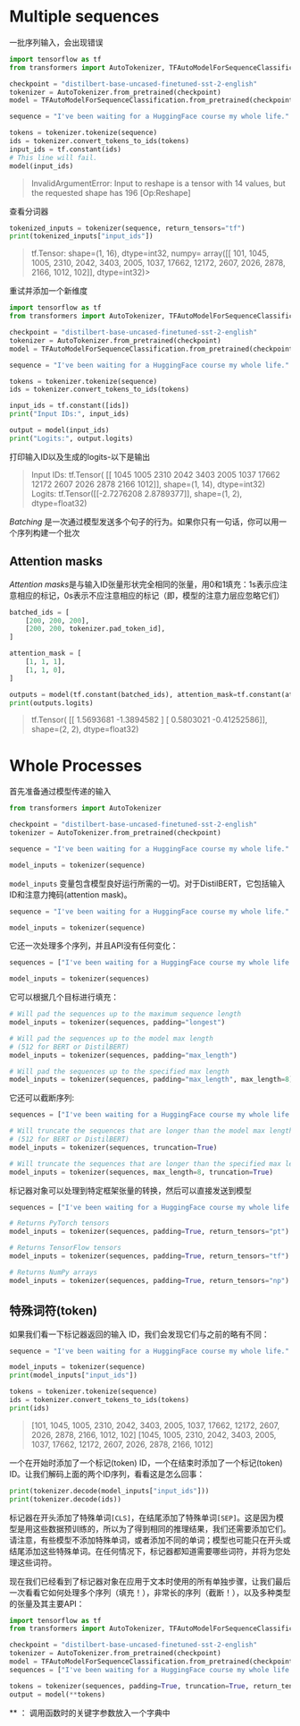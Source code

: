 # Multiple sequences

一批序列输入，会出现错误

```python
import tensorflow as tf
from transformers import AutoTokenizer, TFAutoModelForSequenceClassification

checkpoint = "distilbert-base-uncased-finetuned-sst-2-english"
tokenizer = AutoTokenizer.from_pretrained(checkpoint)
model = TFAutoModelForSequenceClassification.from_pretrained(checkpoint)

sequence = "I've been waiting for a HuggingFace course my whole life."

tokens = tokenizer.tokenize(sequence)
ids = tokenizer.convert_tokens_to_ids(tokens)
input_ids = tf.constant(ids)
# This line will fail.
model(input_ids)
```

> InvalidArgumentError: Input to reshape is a tensor with 14 values, but the requested shape has 196 [Op:Reshape]

查看分词器

```python
tokenized_inputs = tokenizer(sequence, return_tensors="tf")
print(tokenized_inputs["input_ids"])
```

> tf.Tensor: shape=(1, 16), dtype=int32, numpy=
> array([[  101,  1045,  1005,  2310,  2042,  3403,  2005,  1037, 17662,
>         12172,  2607,  2026,  2878,  2166,  1012,   102]], dtype=int32)>

重试并添加一个新维度

```python
import tensorflow as tf
from transformers import AutoTokenizer, TFAutoModelForSequenceClassification

checkpoint = "distilbert-base-uncased-finetuned-sst-2-english"
tokenizer = AutoTokenizer.from_pretrained(checkpoint)
model = TFAutoModelForSequenceClassification.from_pretrained(checkpoint)

sequence = "I've been waiting for a HuggingFace course my whole life."

tokens = tokenizer.tokenize(sequence)
ids = tokenizer.convert_tokens_to_ids(tokens)

input_ids = tf.constant([ids])
print("Input IDs:", input_ids)

output = model(input_ids)
print("Logits:", output.logits)
```

打印输入ID以及生成的logits-以下是输出

> Input IDs: tf.Tensor(
> [[ 1045  1005  2310  2042  3403  2005  1037 17662 12172  2607  2026  2878
>    2166  1012]], shape=(1, 14), dtype=int32)
> Logits: tf.Tensor([[-2.7276208  2.8789377]], shape=(1, 2), dtype=float32)

*Batching* 是一次通过模型发送多个句子的行为。如果你只有一句话，你可以用一个序列构建一个批次

## Attention masks

*Attention masks*是与输入ID张量形状完全相同的张量，用0和1填充：1s表示应注意相应的标记，0s表示不应注意相应的标记（即，模型的注意力层应忽略它们）

```python
batched_ids = [
    [200, 200, 200],
    [200, 200, tokenizer.pad_token_id],
]

attention_mask = [
    [1, 1, 1],
    [1, 1, 0],
]

outputs = model(tf.constant(batched_ids), attention_mask=tf.constant(attention_mask))
print(outputs.logits)
```

> tf.Tensor(
> [[ 1.5693681  -1.3894582 ]
>  [ 0.5803021  -0.41252586]], shape=(2, 2), dtype=float32)

# Whole Processes

首先准备通过模型传递的输入

```python
from transformers import AutoTokenizer

checkpoint = "distilbert-base-uncased-finetuned-sst-2-english"
tokenizer = AutoTokenizer.from_pretrained(checkpoint)

sequence = "I've been waiting for a HuggingFace course my whole life."

model_inputs = tokenizer(sequence)
```

`model_inputs` 变量包含模型良好运行所需的一切。对于DistilBERT，它包括输入 ID和注意力掩码(attention mask)。

```python
sequence = "I've been waiting for a HuggingFace course my whole life."

model_inputs = tokenizer(sequence)
```

它还一次处理多个序列，并且API没有任何变化：

```python
sequences = ["I've been waiting for a HuggingFace course my whole life.", "So have I!"]

model_inputs = tokenizer(sequences)
```

它可以根据几个目标进行填充：

```python
# Will pad the sequences up to the maximum sequence length
model_inputs = tokenizer(sequences, padding="longest")

# Will pad the sequences up to the model max length
# (512 for BERT or DistilBERT)
model_inputs = tokenizer(sequences, padding="max_length")

# Will pad the sequences up to the specified max length
model_inputs = tokenizer(sequences, padding="max_length", max_length=8)
```

它还可以截断序列:

```python
sequences = ["I've been waiting for a HuggingFace course my whole life.", "So have I!"]

# Will truncate the sequences that are longer than the model max length
# (512 for BERT or DistilBERT)
model_inputs = tokenizer(sequences, truncation=True)

# Will truncate the sequences that are longer than the specified max length
model_inputs = tokenizer(sequences, max_length=8, truncation=True)
```

标记器对象可以处理到特定框架张量的转换，然后可以直接发送到模型

```python
sequences = ["I've been waiting for a HuggingFace course my whole life.", "So have I!"]

# Returns PyTorch tensors
model_inputs = tokenizer(sequences, padding=True, return_tensors="pt")

# Returns TensorFlow tensors
model_inputs = tokenizer(sequences, padding=True, return_tensors="tf")

# Returns NumPy arrays
model_inputs = tokenizer(sequences, padding=True, return_tensors="np")
```

## 特殊词符(token)

如果我们看一下标记器返回的输入 ID，我们会发现它们与之前的略有不同：

```python
sequence = "I've been waiting for a HuggingFace course my whole life."

model_inputs = tokenizer(sequence)
print(model_inputs["input_ids"])

tokens = tokenizer.tokenize(sequence)
ids = tokenizer.convert_tokens_to_ids(tokens)
print(ids)
```

> [101, 1045, 1005, 2310, 2042, 3403, 2005, 1037, 17662, 12172, 2607, 2026, 2878, 2166, 1012, 102]
> [1045, 1005, 2310, 2042, 3403, 2005, 1037, 17662, 12172, 2607, 2026, 2878, 2166, 1012]

一个在开始时添加了一个标记(token) ID，一个在结束时添加了一个标记(token) ID。让我们解码上面的两个ID序列，看看这是怎么回事：

```python
print(tokenizer.decode(model_inputs["input_ids"]))
print(tokenizer.decode(ids))
```

标记器在开头添加了特殊单词`[CLS]`，在结尾添加了特殊单词`[SEP]`。这是因为模型是用这些数据预训练的，所以为了得到相同的推理结果，我们还需要添加它们。请注意，有些模型不添加特殊单词，或者添加不同的单词；模型也可能只在开头或结尾添加这些特殊单词。在任何情况下，标记器都知道需要哪些词符，并将为您处理这些词符。

现在我们已经看到了标记器对象在应用于文本时使用的所有单独步骤，让我们最后一次看看它如何处理多个序列（填充！），非常长的序列（截断！），以及多种类型的张量及其主要API：

```python
import tensorflow as tf
from transformers import AutoTokenizer, TFAutoModelForSequenceClassification

checkpoint = "distilbert-base-uncased-finetuned-sst-2-english"
tokenizer = AutoTokenizer.from_pretrained(checkpoint)
model = TFAutoModelForSequenceClassification.from_pretrained(checkpoint)
sequences = ["I've been waiting for a HuggingFace course my whole life.", "So have I!"]

tokens = tokenizer(sequences, padding=True, truncation=True, return_tensors="tf")
output = model(**tokens)
```

** ： 调用函数时的关键字参数放入一个字典中